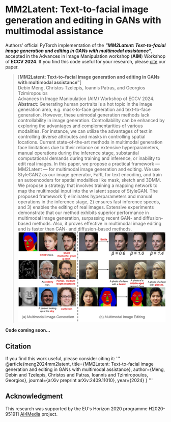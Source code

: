 # MM2Latent: Text-to-facial image generation and editing in GANs with multimodal assistance

Authors' official PyTorch implementation of the ***"MM2Latent: Text-to-facial image generation and editing in GANs with multimodal assistance"***, accepted in the Advances in Image Manipulation workshop (**AIM**) Workshop of **ECCV 2024**. If you find this code useful for your research, please [cite](#citation) our paper.

> [**MM2Latent: Text-to-facial image generation and editing in GANs with multimodal assistance"**] <br>Debin Meng, Christos Tzelepis, Ioannis Patras, and Georgios Tzimiropoulos<br>
> Advances in Image Manipulation (AIM) Workshop of ECCV 2024.<br>
> **Abstract:** Generating human portraits is a hot topic in the image generation area, e.g. mask-to-face generation and text-to-face generation. However, these unimodal generation methods lack controllability in image generation. Controllability can be enhanced by exploring the advantages and complementarities of various modalities. For instance, we can utilize the advantages of text in controlling diverse attributes and masks in controlling spatial locations. Current state-of-the-art methods in multimodal generation face limitations due to their reliance on extensive hyperparameters, manual operations during the inference stage, substantial computational demands during training and inference, or inability to edit real images. In this paper, we propose a practical framework — MM2Latent — for multimodal image generation and editing. We use StyleGAN2 as our image generator, FaRL for text encoding, and train an autoencoders for spatial modalities like mask, sketch and 3DMM. We propose a strategy that involves training a mapping network to map the multimodal input into the w latent space of StyleGAN. The proposed framework 1) eliminates hyperparameters and manual operations in the inference stage, 2) ensures fast inference speeds, and 3) enables the editing of real images. Extensive experiments demonstrate that our method exhibits superior performance in multimodal image generation, surpassing recent GAN- and diffusion-based methods. Also, it proves effective in multimodal image editing and is faster than GAN- and diffusion-based methods. 
![alt text](image/teaser.jpg)



**Code coming soon...**



## Citation

If you find this work useful, please consider citing it:
'''
@article{meng2024mm2latent,
  title={MM2Latent: Text-to-facial image generation and editing in GANs with multimodal assistance},
  author={Meng, Debin and Tzelepis, Christos and Patras, Ioannis and Tzimiropoulos, Georgios},
  journal={arXiv preprint arXiv:2409.11010},
  year={2024}
}
'''


## Acknowledgment

This research was supported by the EU's Horizon 2020 programme H2020-951911 [AI4Media](https://www.ai4media.eu/) project.
